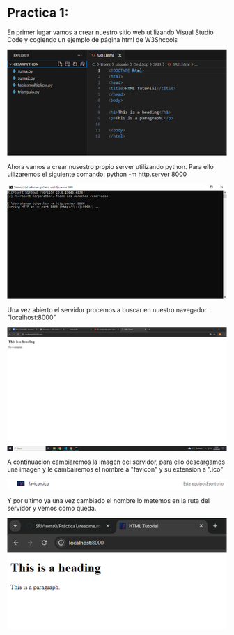 # Practica 1: 
En primer lugar vamos a crear nuestro sitio web utilizando Visual Studio Code y cogiendo un ejemplo de página html de W3Shcools

 ![Texto alternativo](imagenes/1.PNG)

Ahora vamos a crear nusestro propio server utilizando python. Para ello uilizaremos el siguiente comando: python -m http.server 8000

 ![Texto alternativo](Imagenes/2.PNG)

Una vez abierto el servidor procemos a buscar en nuestro navegador "localhost:8000"

 ![Texto alternativo](Imagenes/3.PNG)

A continuacion cambiaremos la imagen del servidor, para  ello descargamos una imagen y le cambairemos el nombre a "favicon" y su extension a ".ico" 

 ![Texto alternativo](Imagenes/cap.PNG)

Y por ultimo ya una vez cambiado el nombre lo metemos en la ruta del servidor y vemos como queda.

 ![Texto alternativo](Imagenes/cap2.PNG)
